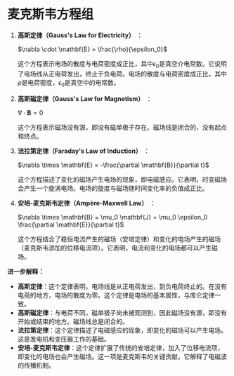 # 麦克斯韦方程组

1. **高斯定律（Gauss's Law for Electricity）** ：

    $\nabla \cdot \mathbf{E} = \frac{\rho}{\epsilon_0}$

    这个方程表示电场的散度与电荷密度成正比，其中$\epsilon_0$是真空介电常数。它说明了电场线从正电荷发出，终止于负电荷。电场的散度与电荷密度成正比，其中$\rho$是电荷密度，$\epsilon_0$是真空中的电常数。
2. **高斯磁定律（Gauss's Law for Magnetism）** ：

    $\nabla \cdot \mathbf{B} = 0$

    这个方程表示磁场没有源，即没有磁单极子存在。磁场线是闭合的，没有起点和终点。
3. **法拉第定律（Faraday's Law of Induction）** ：

    $\nabla \times \mathbf{E} = -\frac{\partial \mathbf{B}}{\partial t}$

    这个方程描述了变化的磁场产生电场的现象，即电磁感应。它表明，时变磁场会产生一个旋涡电场。电场的旋度与磁场随时间变化率的负值成正比。
4. **安培-麦克斯韦定律（Ampère-Maxwell Law）** ：

    $\nabla \times \mathbf{B} = \mu_0 \mathbf{J} + \mu_0 \epsilon_0 \frac{\partial \mathbf{E}}{\partial t}$

    这个方程结合了稳恒电流产生的磁场（安培定律）和变化的电场产生的磁场（麦克斯韦添加的位移电流项）。它表明，电流和变化的电场都可以产生磁场。

**进一步解释：**

* **高斯定律**：这个定律表明，电场线是从正电荷发出，到负电荷终止的。在没有电荷的地方，电场的散度为零。这个定律是电场的基本属性，与库仑定律一致。
* **高斯磁定律**：与电荷不同，磁单极子尚未被观测到，因此磁场没有源，即没有开始或结束的地方。磁场线总是闭合的。
* **法拉第定律**：这个定律描述了电磁感应的现象，即变化的磁场可以产生电场。这是发电机和变压器工作的基础。
* **安培-麦克斯韦定律**：这个定律扩展了传统的安培定律，加入了位移电流项，即变化的电场也会产生磁场。这一项是麦克斯韦的关键贡献，它解释了电磁波的传播机制。
